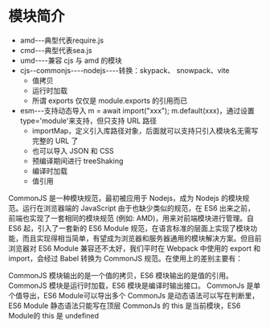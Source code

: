 # 模块简介

+ amd---典型代表require.js
+ cmd---典型代表sea.js
+ umd----兼容 cjs 与 amd 的模块
+ cjs--commonjs----nodejs----转换：skypack、 snowpack、vite
  + 值拷贝
  + 运行时加载
  + 所谓 exports 仅仅是 module.exports 的引用而已
+ esm---支持动态导入 m = await import("xxx"); m.default(xxx)，通过设置 type='module'来支持，但只支持 URL 路径
  + importMap，定义引入库路径对象，后面就可以支持只引入模块名无需写完整的 URL 了
  + 也可以导入 JSON 和 CSS
  + 预编译期间进行 treeShaking
  + 编译时加载
  + 值引用


CommonJS 是一种模块规范，最初被应用于 Nodejs，成为 Nodejs 的模块规范。运行在浏览器端的 JavaScript 由于也缺少类似的规范，在 ES6 出来之前，前端也实现了一套相同的模块规范 (例如: AMD)，用来对前端模块进行管理。自 ES6 起，引入了一套新的 ES6 Module 规范，在语言标准的层面上实现了模块功能，而且实现得相当简单，有望成为浏览器和服务器通用的模块解决方案。但目前浏览器对 ES6 Module 兼容还不太好，我们平时在 Webpack 中使用的 export 和 import，会经过 Babel 转换为 CommonJS 规范。在使用上的差别主要有：

CommonJS 模块输出的是一个值的拷贝，ES6 模块输出的是值的引用。
CommonJS 模块是运行时加载，ES6 模块是编译时输出接口。
CommonJs 是单个值导出，ES6 Module可以导出多个
CommonJs 是动态语法可以写在判断里，ES6 Module 静态语法只能写在顶层
CommonJs 的 this 是当前模块，ES6 Module的 this 是 undefined
